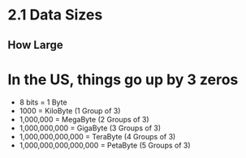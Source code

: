 # 2.1 Data Sizes

## How Large

# In the US, things go up by 3 zeros

* 8 bits = 1 Byte
* 1000 = KiloByte  (1 Group of 3)
* 1,000,000 = MegaByte (2 Groups of 3)
* 1,000,000,000 = GigaByte (3 Groups of 3)
* 1,000,000,000,000 = TeraByte (4 Groups of 3)
* 1,000,000,000,000,000 = PetaByte (5 Groups of 3)
